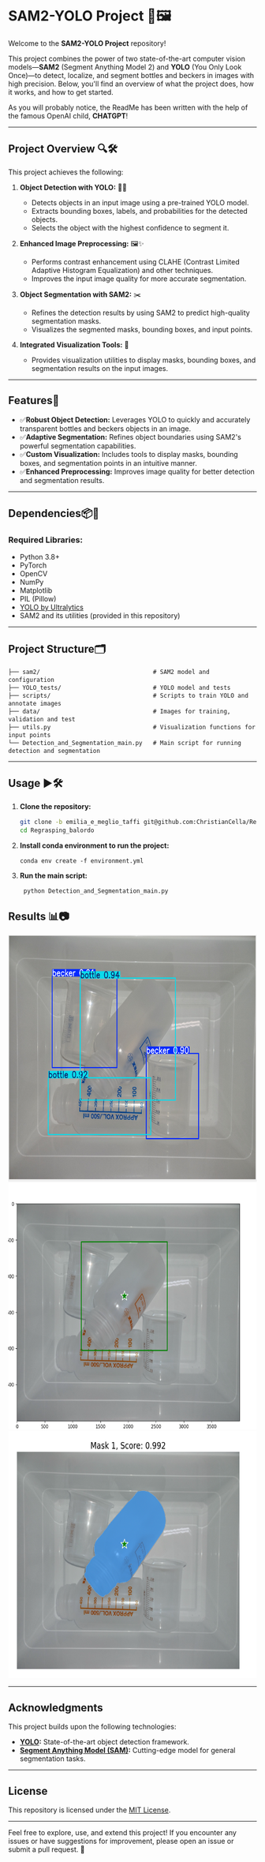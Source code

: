 # SAM2-YOLO Project 🚀🖼️

Welcome to the **SAM2-YOLO Project** repository! 

This project combines the power of two state-of-the-art computer vision models—**SAM2** (Segment Anything Model 2) and **YOLO** (You Only Look Once)—to detect, localize, and segment bottles and beckers in images with high precision. Below, you'll find an overview of what the project does, how it works, and how to get started.

As you will probably notice, the ReadMe has been written with the help of the famous OpenAI child, **CHATGPT**! 

---

## **Project Overview** 🔍🛠️

This project achieves the following:
1. **Object Detection with YOLO:** 🕵️‍♂️
   - Detects objects in an input image using a pre-trained YOLO model.
   - Extracts bounding boxes, labels, and probabilities for the detected objects.
   - Selects the object with the highest confidence to segment it.

2. **Enhanced Image Preprocessing:**   🖼️✨
   - Performs contrast enhancement using CLAHE (Contrast Limited Adaptive Histogram Equalization) and other techniques.
   - Improves the input image quality for more accurate segmentation.

3. **Object Segmentation with SAM2:** ✂️
   - Refines the detection results by using SAM2 to predict high-quality segmentation masks.
   - Visualizes the segmented masks, bounding boxes, and input points.

4. **Integrated Visualization Tools:** 🎨
   - Provides visualization utilities to display masks, bounding boxes, and segmentation results on the input images.

---

## **Features**🌟

- ✅**Robust Object Detection:** Leverages YOLO to quickly and accurately transparent bottles and beckers objects in an image.
- ✅**Adaptive Segmentation:** Refines object boundaries using SAM2's powerful segmentation capabilities.
- ✅**Custom Visualization:** Includes tools to display masks, bounding boxes, and segmentation points in an intuitive manner.
- ✅**Enhanced Preprocessing:** Improves image quality for better detection and segmentation results.

---

## **Dependencies**📦🧩

### **Required Libraries:**
- Python 3.8+
- PyTorch
- OpenCV
- NumPy
- Matplotlib
- PIL (Pillow)
- [YOLO by Ultralytics](https://github.com/ultralytics/ultralytics)
- SAM2 and its utilities (provided in this repository)

---

## **Project Structure**🗂️

```
├── sam2/                                # SAM2 model and configuration
├── YOLO_tests/                          # YOLO model and tests
├── scripts/                             # Scripts to train YOLO and annotate images
├── data/                                # Images for training, validation and test
├── utils.py                             # Visualization functions for input points
└── Detection_and_Segmentation_main.py   # Main script for running detection and segmentation
```

---

## **Usage** ▶️🛠️

1. **Clone the repository:**
   ```bash
   git clone -b emilia_e_meglio_taffi git@github.com:ChristianCella/Regrasping_balordo.git
   cd Regrasping_balordo
   ```

2. **Install conda environment to run the project:**
    ```
    conda env create -f environment.yml
    ```

3. **Run the main script:**
   ```bash
    python Detection_and_Segmentation_main.py
   ```

## **Results** 📊📷
 
<img src="images_readme/yolo.png" width="600" height="500" />

<img src="images_readme/point.png" width="600" height="500" />

<img src="images_readme/sam.png" width="600" height="500" />

---

## **Acknowledgments**

This project builds upon the following technologies:
- **[YOLO](https://github.com/ultralytics/ultralytics):** State-of-the-art object detection framework.
- **[Segment Anything Model (SAM)](https://github.com/facebookresearch/sam2):** Cutting-edge model for general segmentation tasks.

---

## **License**

This repository is licensed under the [MIT License](LICENSE).

---

Feel free to explore, use, and extend this project! If you encounter any issues or have suggestions for improvement, please open an issue or submit a pull request. 🚀